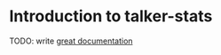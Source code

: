 # Introduction to talker-stats

TODO: write [great documentation](http://jacobian.org/writing/what-to-write/)
